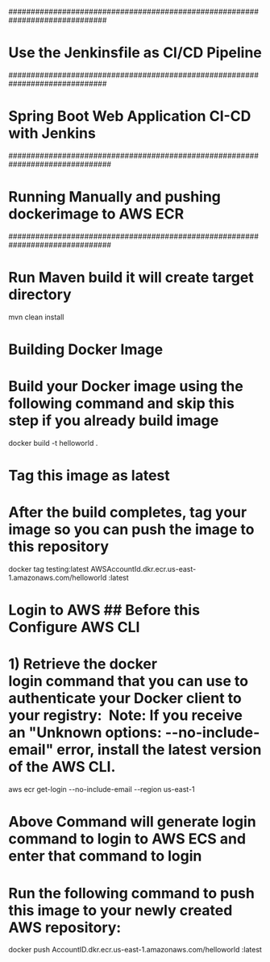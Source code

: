 
##############################################################################
# Use the Jenkinsfile as CI/CD Pipeline  
##############################################################################

# Spring Boot Web Application CI-CD with Jenkins

###############################################################################
# Running Manually and pushing dockerimage to AWS ECR
###############################################################################

# Run Maven build it will create target directory

mvn clean install

# Building Docker Image #

# Build your Docker image using the following command and skip this step if you already build image 

docker build -t helloworld .

# Tag this image as latest

# After the build completes, tag your image so you can push the image to this repository

docker tag testing:latest AWSAccountId.dkr.ecr.us-east-1.amazonaws.com/helloworld :latest

# Login to AWS ## Before this Configure AWS CLI

# 1) Retrieve the docker login command that you can use to authenticate your Docker client to your registry:  Note: If you receive an "Unknown options: --no-include-email" error, install the latest version of the AWS CLI. 

aws ecr get-login --no-include-email --region us-east-1

# Above Command will generate login command to login to AWS ECS and enter that command to login

# Run the following command to push this image to your newly created AWS repository:

docker push AccountID.dkr.ecr.us-east-1.amazonaws.com/helloworld :latest
